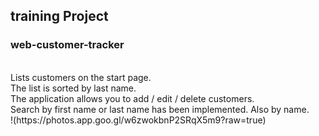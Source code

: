 <h2>training Project</h2>
<h3>web-customer-tracker</h3>
<br>
Lists customers on the start page.
<br>
The list is sorted by last name.
<br>
The application allows you to add / edit / delete customers.
<br>
Search by first name or last name has been implemented. Also by name.
<br>
!(https://photos.app.goo.gl/w6zwokbnP2SRqX5m9?raw=true)



 
